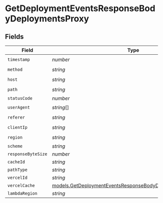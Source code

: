 # GetDeploymentEventsResponseBodyDeploymentsProxy


## Fields

| Field                                                                                                                              | Type                                                                                                                               | Required                                                                                                                           | Description                                                                                                                        |
| ---------------------------------------------------------------------------------------------------------------------------------- | ---------------------------------------------------------------------------------------------------------------------------------- | ---------------------------------------------------------------------------------------------------------------------------------- | ---------------------------------------------------------------------------------------------------------------------------------- |
| `timestamp`                                                                                                                        | *number*                                                                                                                           | :heavy_check_mark:                                                                                                                 | N/A                                                                                                                                |
| `method`                                                                                                                           | *string*                                                                                                                           | :heavy_check_mark:                                                                                                                 | N/A                                                                                                                                |
| `host`                                                                                                                             | *string*                                                                                                                           | :heavy_check_mark:                                                                                                                 | N/A                                                                                                                                |
| `path`                                                                                                                             | *string*                                                                                                                           | :heavy_check_mark:                                                                                                                 | N/A                                                                                                                                |
| `statusCode`                                                                                                                       | *number*                                                                                                                           | :heavy_minus_sign:                                                                                                                 | N/A                                                                                                                                |
| `userAgent`                                                                                                                        | *string*[]                                                                                                                         | :heavy_check_mark:                                                                                                                 | N/A                                                                                                                                |
| `referer`                                                                                                                          | *string*                                                                                                                           | :heavy_check_mark:                                                                                                                 | N/A                                                                                                                                |
| `clientIp`                                                                                                                         | *string*                                                                                                                           | :heavy_check_mark:                                                                                                                 | N/A                                                                                                                                |
| `region`                                                                                                                           | *string*                                                                                                                           | :heavy_check_mark:                                                                                                                 | N/A                                                                                                                                |
| `scheme`                                                                                                                           | *string*                                                                                                                           | :heavy_minus_sign:                                                                                                                 | N/A                                                                                                                                |
| `responseByteSize`                                                                                                                 | *number*                                                                                                                           | :heavy_minus_sign:                                                                                                                 | N/A                                                                                                                                |
| `cacheId`                                                                                                                          | *string*                                                                                                                           | :heavy_minus_sign:                                                                                                                 | N/A                                                                                                                                |
| `pathType`                                                                                                                         | *string*                                                                                                                           | :heavy_minus_sign:                                                                                                                 | N/A                                                                                                                                |
| `vercelId`                                                                                                                         | *string*                                                                                                                           | :heavy_minus_sign:                                                                                                                 | N/A                                                                                                                                |
| `vercelCache`                                                                                                                      | [models.GetDeploymentEventsResponseBodyDeploymentsVercelCache](../models/getdeploymenteventsresponsebodydeploymentsvercelcache.md) | :heavy_minus_sign:                                                                                                                 | N/A                                                                                                                                |
| `lambdaRegion`                                                                                                                     | *string*                                                                                                                           | :heavy_minus_sign:                                                                                                                 | N/A                                                                                                                                |